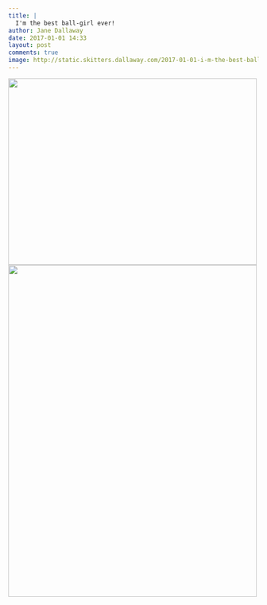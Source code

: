 ```yaml
---
title: |
  I'm the best ball-girl ever!
author: Jane Dallaway
date: 2017-01-01 14:33
layout: post
comments: true
image: http://static.skitters.dallaway.com/2017-01-01-i-m-the-best-ball-girl-ever-thumb-IMG_8936.JPG
---
```


<div>
        <a href="http://static.skitters.dallaway.com/2017-01-01-i-m-the-best-ball-girl-ever-fullsize-IMG_8936.JPG">
          <img src="http://static.skitters.dallaway.com/2017-01-01-i-m-the-best-ball-girl-ever-thumb-IMG_8936.JPG" width="500" height="375"/>
        </a>
      </div><div>
        <a href="http://static.skitters.dallaway.com/2017-01-01-i-m-the-best-ball-girl-ever-fullsize-IMG_8937.JPG">
          <img src="http://static.skitters.dallaway.com/2017-01-01-i-m-the-best-ball-girl-ever-thumb-IMG_8937.JPG" width="500" height="667"/>
        </a>
      </div>


  
      
